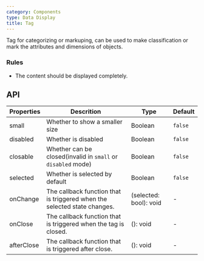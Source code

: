 ```yaml
---
category: Components
type: Data Display
title: Tag
---
```


Tag for categorizing or markuping, can be used to make classification or mark the attributes and dimensions of objects.

### Rules

- The content should be displayed completely.

## API

Properties | Descrition | Type | Default
-----------|------------|------|--------
| small   |  Whether to show a smaller size  |   Boolean    |  `false`  |
| disabled   | Whether is disabled      | Boolean |    `false`  |
| closable   | Whether can be closed(invalid in `small` or `disabled` mode) | Boolean | `false` |
| selected   | Whether is selected by default     | Boolean |   `false`  |
| onChange   | The callback function that is triggered when the selected state changes. | (selected: bool): void |   -  |
| onClose   | The callback function that is triggered when the tag is closed. | (): void |   -  |
| afterClose   | The callback function that is triggered after close. | (): void |   -  |
